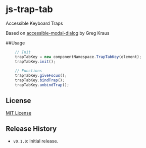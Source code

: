 # js-trap-tab
Accessible Keyboard Traps

Based on [accessible-modal-dialog](https://github.com/gdkraus/accessible-modal-dialog/blob/master/modal-window.js) by Greg Kraus

##Usage

```js
    // Init
    trapTabKey = new componentNamespace.TrapTabKey(element);
    trapTabKey.init();
  
    // Functions
    trapTabKey.giveFocus();
    trapTabKey.bindTrap();
    trapTabKey.unbindTrap();
```

## License

[MIT License](http://en.wikipedia.org/wiki/MIT_License)

## Release History

* `v0.1.0`: Initial release.

